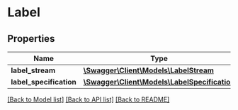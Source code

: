 # Label

## Properties
Name | Type | Description | Notes
------------ | ------------- | ------------- | -------------
**label_stream** | [**\Swagger\Client\Models\LabelStream**](LabelStream.md) |  | [optional] 
**label_specification** | [**\Swagger\Client\Models\LabelSpecification**](LabelSpecification.md) |  | [optional] 

[[Back to Model list]](../../README.md#documentation-for-models) [[Back to API list]](../../README.md#documentation-for-api-endpoints) [[Back to README]](../../README.md)

